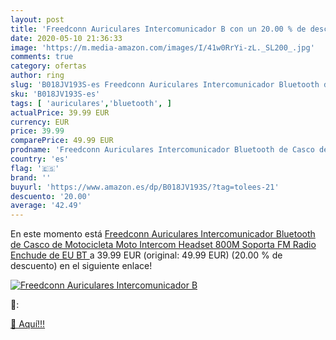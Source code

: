 ```yaml
---
layout: post
title: 'Freedconn Auriculares Intercomunicador B con un 20.00 % de descuento'
date: 2020-05-10 21:36:33
image: 'https://m.media-amazon.com/images/I/41w0RrYi-zL._SL200_.jpg'
comments: true
category: ofertas
author: ring
slug: 'B018JV193S-es Freedconn Auriculares Intercomunicador Bluetooth de Casco...'
sku: 'B018JV193S-es'
tags: [ 'auriculares','bluetooth', ]
actualPrice: 39.99 EUR
currency: EUR
price: 39.99
comparePrice: 49.99 EUR
prodname: 'Freedconn Auriculares Intercomunicador Bluetooth de Casco de Motocicleta Moto Intercom Headset 800M   Soporta FM Radio  Enchude de EU BT '
country: 'es'
flag: '🇪🇸'
brand: ''
buyurl: 'https://www.amazon.es/dp/B018JV193S/?tag=tolees-21'
descuento: '20.00'
average: '42.49'
---
```


En este momento está [Freedconn Auriculares Intercomunicador Bluetooth de Casco de Motocicleta Moto Intercom Headset 800M   Soporta FM Radio  Enchude de EU BT ](https://www.amazon.es/dp/B018JV193S/?tag=tolees-21) a 39.99 EUR (original: 49.99 EUR) (20.00 %  de descuento) en el siguiente enlace!

[![Freedconn Auriculares Intercomunicador B](https://m.media-amazon.com/images/I/41w0RrYi-zL._SL200_.jpg)](https://www.amazon.es/dp/B018JV193S/?tag=tolees-21)

🔎:


[🛒 Aquí!!!](https://www.amazon.es/dp/B018JV193S/?tag=tolees-21)
